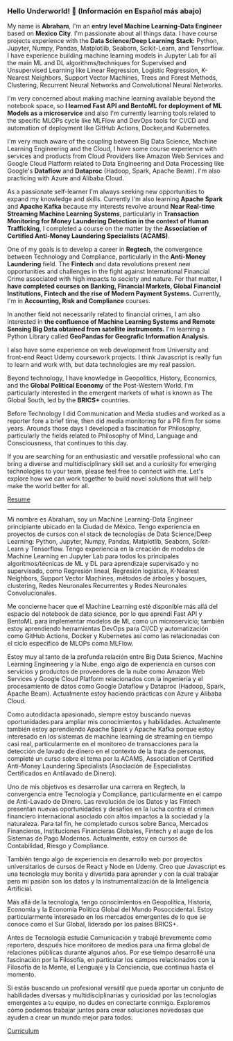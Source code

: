 ### Hello Underworld! 👋 (Información en Español más abajo)

My name is **Abraham**, I'm an **entry level Machine Learning-Data Engineer** based on **Mexico City**. I'm passionate about all things data. I have course projects experience with the **Data Science/Deep Learning Stack:** Python, Jupyter, Numpy, Pandas, Matplotlib, Seaborn, Scikit-Learn, and Tensorflow. I have experience building machine learning models in Jupyter Lab for all the main ML and DL algorithms/techniques  for Supervised and Unsupervised Learning like Linear Regression, Logistic Regression, K-Nearest Neighbors, Support Vector Machines, Trees and Forest Methods, Clustering, Recurrent Neural Networks and Convolutional Neural Networks.

I'm very concerned about making machine learning available beyond the notebook space, so **I learned Fast API and BentoML for deployment of ML Models as a microservice** and also I'm currently learning tools related to the specific MLOPs cycle like MLFlow and DevOps tools for CI/CD and automation of deployment like GitHub Actions, Docker,and Kubernetes. 

I'm very much aware of the coupling between Big Data Science, Machine Learning Engineering and the Cloud, I have some course experience with services and products from Cloud Providers like Amazon Web Services and Google Cloud Platform related to Data Engineering and Data Processing like Google's **Dataflow** and  **Dataproc** (Hadoop, Spark, Apache Beam). I'm also practicing with Azure and Alibaba Cloud.

As a passionate self-learner I'm always seeking new opportunities to expand my knowledge and skills. Currently I'm also learning **Apache Spark** and **Apache Kafka** because my interests revolve around  **Near Real-time Streaming Machine Learning Systems**, particularly in **Transaction Monitoring for Money Laundering Detection in the context of Human Trafficking**, I completed a course on the matter by the **Association of Certified Anti-Money Laundering Specialists (ACAMS)**. 

One of my goals is to develop a career in **Regtech**, the convergence between Technology and Compliance, particularly in the **Anti-Money Laundering** field. The **Fintech** and data revolutions present new opportunities and challenges in the fight against International Financial Crime associated with high impacts to society and nature. For that matter, **I have completed courses on Banking, Financial Markets, Global Financial Institutions, Fintech and the rise of Modern Payment Systems.** Currently, I'm in **Accounting, Risk and Compliance** courses.

In another field not necessarily related to financial crimes, I am also interested in **the confluence of Machine Learning Systems and Remote Sensing Big Data obtained from satellite instruments.** I'm learning a Python Library called **GeoPandas for Geografic Information Analysis**.

I also have some experience on web development from University and  front-end React Udemy coursework projects. I think Javascript is really fun to learn and work with, but data technologies are my real passion.

Beyond technology, I have knowledge in Geopolitics, History, Economics, and the **Global Political Economy** of the Post-Western World. I'm particularly interested in the emergent markets of what is known as The Global South, led by the **BRICS+** countries.

Before Technology I did Communication and Media studies and worked as a reporter fore a brief time, then did media monitoring for a PR firm for some years. Arounds those days I developed a fascination for Philosophy, particularly the fields related to Philosophy of Mind, Language and Consciousness, that continues to this day.

If you are searching for an enthusiastic and versatile professional who can bring a diverse and multidisciplinary skill set and a curiosity for emerging technologies to your team, please feel free to connect with me. Let's explore how we can work together to build novel solutions that will help make the world better for all.

[Resume](https://github.com/jabrahamdev/cv/blob/main/J_Abraham_Flores_Resume_April23.pdf)


____


Mi nombre es Abraham, soy un Machine Learning-Data Engineer principiante ubicado en la Ciudad de México. Tengo experiencia en proyectos de cursos con el stack de tecnologías de Data Science/Deep Learning: Python, Jupyter, Numpy, Pandas, Matplotlib, Seaborn, Scikit-Learn y Tensorflow. Tengo experiencia en la creación de modelos de Machine Learning en Jupyter Lab para todos los principales algoritmos/técnicas de ML y DL para aprendizaje supervisado y no supervisado, como Regresión lineal, Regresión logística, K-Nearest Neighbors, Support Vector Machines, métodos de árboles y bosques, clustering, Redes Neuronales Recurrentes y Redes Neuronales Convolucionales.

Me concierne hacer que el Machine Learning esté disponible más allá del espacio del notebook de data science, por lo que aprendí Fast API y BentoML para implementar modelos de  ML como un microservicio; también estoy aprendiendo herramientas DevOps para CI/CD y automatización como GitHub Actions, Docker y Kubernetes así como las relacionadas con el ciclo específico de MLOPs como MLFlow.

Estoy muy al tanto de la profunda relación entre Big Data Science, Machine Learning Engineering y la Nube. engo algo de experiencia en cursos con servicios y productos de proveedores de la nube como Amazon Web Services y Google Cloud Platform relacionados con la ingeniería y el procesamiento de datos como Google Dataflow y Dataproc (Hadoop, Spark, Apache Beam). Actualmente estoy haciendo prácticas con Azure y Alibaba Cloud.

Como autodidacta apasionado, siempre estoy buscando nuevas oportunidades para ampliar mis conocimientos y habilidades. Actualmente también estoy aprendiendo Apache Spark y Apache Kafka porque estoy interesado en los sistemas de machine learning de streaming en tiempo casi real, particularmente en el monitoreo de transacciones para la detección de lavado de dinero en el contexto de la trata de personas, completé un curso sobre el tema por la ACAMS, Association of Certified Anti-Money Laundering Specialists (Asociación de Especialistas Certificados en Antilavado de Dinero).

Uno de mis objetivos es desarrollar una carrera en Regtech, la convergencia entre Tecnología y Compliance, particularmente en el campo de Anti-Lavado de Dinero. Las revolución de los Datos y las Fintech presentan nuevas oportunidades y desafíos en la lucha contra el crimen financiero internacional asociado con altos impactos a la sociedad y la naturaleza. Para tal fin, he completado cursos sobre Banca, Mercados Financieros, Instituciones Financieras Globales, Fintech y el auge de los Sistemas de Pago Modernos. Actualmente, estoy en cursos de Contabilidad, Riesgo y Compliance.

También tengo algo de experiencia en desarrollo web por proyectos universitarios de cursos de React y Node en Udemy. Creo que Javascript es una tecnología muy bonita y divertida para aprender y con la cual trabajar pero mi pasión son los datos y  la instrumentalización de la Inteligencia Artificial.

Más allá de la tecnología, tengo conocimientos en Geopolítica, Historia, Economía y la Economía Política Global del Mundo Posoccidental. Estoy particularmente interesado en los mercados emergentes de lo que se conoce como el Sur Global, liderado por los países BRICS+.

Antes de Tecnología estudié Comunicación y trabajé brevemente como reportero, después hice monitoreo de medios para una firma global de relaciones públicas durante algunos años. Por ese tiempo desarrollé una fascinación por la Filosofía, en particular los campos relacionados con la Filosofía de la Mente, el Lenguaje y la Conciencia, que continua hasta el momento.

Si estás buscando un profesional  versátil que pueda aportar un conjunto de habilidades diversas y multidisciplinarias y curiosidad por las tecnologías emergentes a tu equipo, no dudes en conectarte conmigo. Exploremos cómo podemos trabajar juntos para crear soluciones novedosas que ayuden a crear un mundo mejor para todos.

[Curriculum](https://github.com/jabrahamdev/cv/blob/main/J_Abraham_Flores_Resume_April23.pdf)
